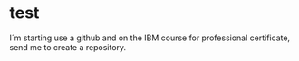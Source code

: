 # test
I´m starting use a github and on the IBM course for professional certificate, send me to create a repository.
